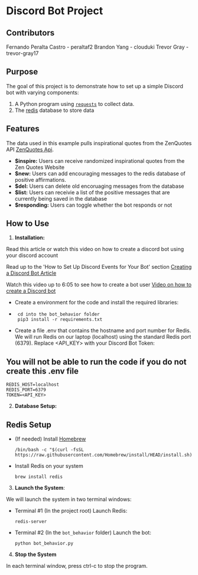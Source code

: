 # Discord Bot Project

## Contributors

Fernando Peralta Castro - peraltaf2
Brandon Yang - clouduki
Trevor Gray - trevor-gray17

## Purpose

The goal of this project is to demonstrate how to set up a simple Discord bot with varying components:

1. A Python program using [`requests`](https://docs.python-requests.org/en/master/) to collect data.
2. The [redis](https://redis.io/) database to store data

## Features

The data used in this example pulls inspirational quotes from the ZenQuotes API [ZenQuotes Api](https://www.zenquotes.io).

- **$inspire:** Users can receive randomized inspirational quotes from the Zen Quotes Website
- **$new:** Users can add encouraging messages to the redis database of positive affirmations.
- **$del:** Users can delete old encoruaging messages from the database
- **$list:** Users can receivie a list of the positive messages that are currently being saved in the database
- **$responding:** Users can toggle whether the bot responds or not

## How to Use

1. **Installation:**

Read this article or watch this video on how to create a discord bot using your discord account

Read up to the 'How to Set Up Discord Events for Your Bot' section
[Creating a Discord Bot Article](https://www.freecodecamp.org/news/create-a-discord-bot-with-python/)

Watch this video up to 6:05 to see how to create a bot user
[Video on how to create a Discord bot](https://www.youtube.com/watch?v=SPTfmiYiuok)


* Create a environment for the code and install the required libraries:
* 
  ```
   cd into the bot_behavior folder
   pip3 install -r requirements.txt
  
  ```

* Create a file .env that contains the hostname and port number for Redis. We will run Redis on our laptop (localhost) using the standard Redis port (6379). Replace <API_KEY> with your Discord Bot Token:

## You will not be able to run the code if you do not create this .env file

 ```
REDIS_HOST=localhost
REDIS_PORT=6379
TOKEN=<API_KEY>

 ```
2. **Database Setup:**


## Redis Setup

* (If needed) Install [Homebrew](https://brew.sh/)

  ```
  /bin/bash -c "$(curl -fsSL https://raw.githubusercontent.com/Homebrew/install/HEAD/install.sh)"
  ```
  
* Install Redis on your system

  ```
  brew install redis
  ```

3. **Launch the System**:

We will launch the system in two terminal windows:

* Terminal #1 (In the project root) Launch Redis:

  ```
  redis-server
  ```
  
* Terminal #2 (In the `bot_behavior` folder) Launch the bot:

  ```
  python bot_behavior.py
  ```

4. **Stop the System**

In each terminal window, press ctrl-c to stop the program.

